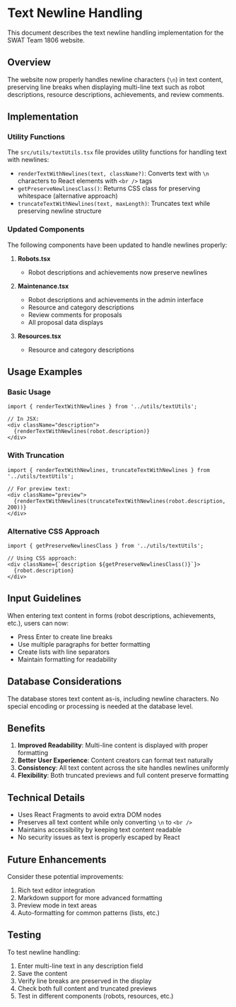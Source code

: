 # Text Newline Handling

This document describes the text newline handling implementation for the SWAT Team 1806 website.

## Overview

The website now properly handles newline characters (`\n`) in text content, preserving line breaks when displaying multi-line text such as robot descriptions, resource descriptions, achievements, and review comments.

## Implementation

### Utility Functions

The `src/utils/textUtils.tsx` file provides utility functions for handling text with newlines:

- `renderTextWithNewlines(text, className?)`: Converts text with `\n` characters to React elements with `<br />` tags
- `getPreserveNewlinesClass()`: Returns CSS class for preserving whitespace (alternative approach)
- `truncateTextWithNewlines(text, maxLength)`: Truncates text while preserving newline structure

### Updated Components

The following components have been updated to handle newlines properly:

1. **Robots.tsx**
   - Robot descriptions and achievements now preserve newlines

2. **Maintenance.tsx**
   - Robot descriptions and achievements in the admin interface
   - Resource and category descriptions
   - Review comments for proposals
   - All proposal data displays

3. **Resources.tsx**
   - Resource and category descriptions

## Usage Examples

### Basic Usage
```tsx
import { renderTextWithNewlines } from '../utils/textUtils';

// In JSX:
<div className="description">
  {renderTextWithNewlines(robot.description)}
</div>
```

### With Truncation
```tsx
import { renderTextWithNewlines, truncateTextWithNewlines } from '../utils/textUtils';

// For preview text:
<div className="preview">
  {renderTextWithNewlines(truncateTextWithNewlines(robot.description, 200))}
</div>
```

### Alternative CSS Approach
```tsx
import { getPreserveNewlinesClass } from '../utils/textUtils';

// Using CSS approach:
<div className={`description ${getPreserveNewlinesClass()}`}>
  {robot.description}
</div>
```

## Input Guidelines

When entering text content in forms (robot descriptions, achievements, etc.), users can now:

- Press Enter to create line breaks
- Use multiple paragraphs for better formatting
- Create lists with line separators
- Maintain formatting for readability

## Database Considerations

The database stores text content as-is, including newline characters. No special encoding or processing is needed at the database level.

## Benefits

1. **Improved Readability**: Multi-line content is displayed with proper formatting
2. **Better User Experience**: Content creators can format text naturally
3. **Consistency**: All text content across the site handles newlines uniformly
4. **Flexibility**: Both truncated previews and full content preserve formatting

## Technical Details

- Uses React Fragments to avoid extra DOM nodes
- Preserves all text content while only converting `\n` to `<br />`
- Maintains accessibility by keeping text content readable
- No security issues as text is properly escaped by React

## Future Enhancements

Consider these potential improvements:

1. Rich text editor integration
2. Markdown support for more advanced formatting
3. Preview mode in text areas
4. Auto-formatting for common patterns (lists, etc.)

## Testing

To test newline handling:

1. Enter multi-line text in any description field
2. Save the content
3. Verify line breaks are preserved in the display
4. Check both full content and truncated previews
5. Test in different components (robots, resources, etc.)